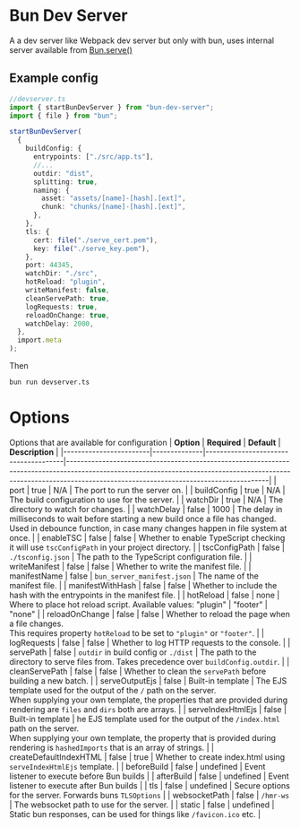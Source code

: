 # Bun Dev Server
A a dev server like Webpack dev server but only with bun, uses  internal server available from [Bun.serve()](https://bun.sh/docs/api/http#bun-serve)

## Example config
```ts
//devserver.ts
import { startBunDevServer } from "bun-dev-server";
import { file } from "bun";

startBunDevServer(
  {
    buildConfig: {
      entrypoints: ["./src/app.ts"],
      //...
      outdir: "dist",
      splitting: true,
      naming: {
        asset: "assets/[name]-[hash].[ext]",
        chunk: "chunks/[name]-[hash].[ext]",
      },
    },
    tls: {
      cert: file("./serve_cert.pem"),
      key: file("./serve_key.pem"),
    },
    port: 44345,
    watchDir: "./src",
    hotReload: "plugin",
    writeManifest: false,
    cleanServePath: true,
    logRequests: true,
    reloadOnChange: true,
    watchDelay: 2000,
  },
  import.meta
);
```
Then
```
bun run devserver.ts
```

# Options
Options that are available for configuration
| **Option**             | **Required** | **Default**                          | **Description**                                                                                                                                                                                                    |
|------------------------|--------------|--------------------------------------|--------------------------------------------------------------------------------------------------------------------------------------------------------------------------------------------------------------------|
| port                   | true         | N/A                                  | The port to run the server on.                                                                                                                                                                                     |
| buildConfig            | true         | N/A                                  | The build configuration to use for the server.                                                                                                                                                                     |
| watchDir               | true         | N/A                                  | The directory to watch for changes.                                                                                                                                                                                |
| watchDelay             | false        | 1000                                 | The delay in milliseconds to wait before starting a new build once a file has changed.<br> Used in debounce function, in case many changes happen in file system at once.                                          |
| enableTSC              | false        | false                                | Whether to enable TypeScript checking it will use `tscConfigPath` in your project directory.                                                                                                                       |
| tscConfigPath          | false        | `./tsconfig.json`                      | The path to the TypeScript configuration file.                                                                                                                                                                     |
| writeManifest          | false        | false                                | Whether to write the manifest file.                                                                                                                                                                                |
| manifestName           | false        | `bun_server_manifest.json`             | The name of the manifest file.                                                                                                                                                                                     |
| manifestWithHash       | false        | false                                | Whether to include the hash with the entrypoints in the manifest file.                                                                                                                                             |
| hotReload              | false        | none                                 | Where to place hot reload script. Available values: "plugin" | "footer" | "none"                                                                                                                                   |
| reloadOnChange         | false        | false                                |  Whether to reload the page when a file changes. <br> This requires property `hotReload` to be set to `"plugin"` or `"footer"`.                                                                                    |
| logRequests            | false        | false                                | Whether to log HTTP requests to the console.                                                                                                                                                                       |
| servePath              | false        | `outdir` in build config or `./dist` | The path to the directory to serve files from. Takes precedence over `buildConfig.outdir`.                                                                                                                         |
| cleanServePath         | false        | false                                | Whether to clean the `servePath` before building a new batch.                                                                                                                                                      |
| serveOutputEjs         | false        | Built-in template                    | The EJS template used for the output of the `/` path on the server. <br> When supplying your own template, the properties that are provided during rendering are `files` and `dirs` both are arrays.               |
| serveIndexHtmlEjs      | false        | Built-in template                    | he EJS template used for the output of the `/index.html` path on the server. <br> When supplying your own template, the property that is provided during rendering is `hashedImports` that is an array of strings. |
| createDefaultIndexHTML | false        | true                                 | Whether to create index.html using `serveIndexHtmlEjs` template.                                                                                                                                                   |
| beforeBuild            | false        | undefined                            | Event listener to execute before Bun builds                                                                                                                                                                        |
| afterBuild             | false        | undefined                            | Event listener to execute after Bun builds                                                                                                                                                                         |
| tls               | false        | undefined                            | Secure options for the server. Forwards buns `TLSOptions`                                                                                                                                                          |
| websocketPath     | false        | `/hmr-ws`                            | The websocket path to use for the server.                                                                                                                                                                          |
| static            | false        | undefined                            | Static bun responses, can be used for things like `/favicon.ico` etc.                                                                                                                                              |

